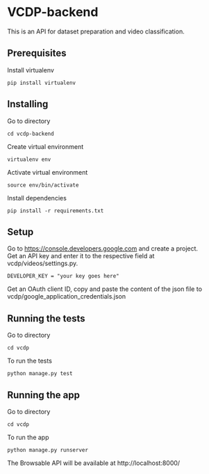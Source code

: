 # VCDP-backend
This is an API for dataset preparation and video classification.  
## Prerequisites
Install virtualenv  
```
pip install virtualenv
```
## Installing
Go to directory  
```
cd vcdp-backend
```
Create virtual environment  
```
virtualenv env
```
Activate virtual environment  
```
source env/bin/activate
```
Install dependencies  
```
pip install -r requirements.txt
```
## Setup
Go to https://console.developers.google.com and create a project.  
Get an API key and enter it to the respective field at vcdp/videos/settings.py.  
```
DEVELOPER_KEY = "your key goes here"
```
Get an OAuth client ID, copy and paste the content of the json file to vcdp/google_application_credentials.json  
## Running the tests
Go to directory  
```
cd vcdp
```
To run the tests  
```
python manage.py test
```
## Running the app
Go to directory  
```
cd vcdp
```
To run the app  
```
python manage.py runserver
```
The Browsable API will be available at http://localhost:8000/